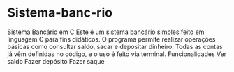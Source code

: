 # Sistema-banc-rio
Sistema Bancário em C  Este é um sistema bancário simples feito em linguagem C para fins didáticos. O programa permite realizar operações básicas como consultar saldo, sacar e depositar dinheiro. Todas as contas já vêm definidas no código, e o uso é feito via terminal.  Funcionalidades  Ver saldo  Fazer depósito  Fazer saque
